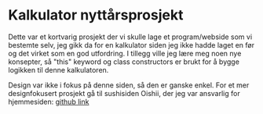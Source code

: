 <h1>Kalkulator nyttårsprosjekt</h1>
<p>Dette var et kortvarig prosjekt der vi skulle lage et program/webside som vi bestemte selv, jeg gikk da for en kalkulator siden jeg ikke hadde laget en før og det virket som en god utfordring. I tillegg ville jeg lære meg noen nye konsepter, så "this" keyword og class constructors er brukt for å bygge logikken til denne kalkulatoren.</p>
<p>Design var ikke i fokus på denne siden, så den er ganske enkel. For et mer designfokusert prosjekt gå til sushisiden Oishii, der jeg var ansvarlig for hjemmesiden: <a href="https://github.com/camillab09/Prosjekt">github link</a></p>

